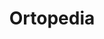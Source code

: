 ---
title: "Ortopedia"
url: /ciudad-autonoma-de-buenos-aires/ortopedia-avenida-la-plata/
shop: suministros médicos
---